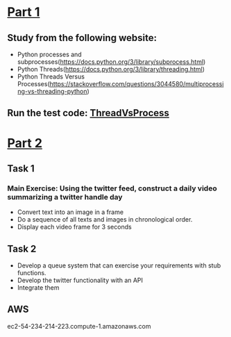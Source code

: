 # [Part 1]
## Study from the following website:
- Python processes and subprocesses(https://docs.python.org/3/library/subprocess.html)
- Python Threads(https://docs.python.org/3/library/threading.html)
- Python Threads Versus Processes(https://stackoverflow.com/questions/3044580/multiprocessing-vs-threading-python)

## Run the test code: [ThreadVsProcess]

# [Part 2]
## Task 1
### Main Exercise:  Using the twitter feed, construct a daily video summarizing a twitter handle day
- Convert text into an image in a frame
- Do a sequence of all texts and images in chronological order.
- Display each video frame for 3 seconds
## Task 2

- Develop a queue system that can exercise your requirements with stub functions.
- Develop the twitter functionality with an API
- Integrate them

## AWS
ec2-54-234-214-223.compute-1.amazonaws.com







[ThreadVsProcess]: https://github.com/BUEC500C1/video-Jie1995tbc/tree/master/Part%201/ThreadVsProcess
[Part 1]: https://github.com/BUEC500C1/video-Jie1995tbc/tree/master/Part%201
[Part 2]: https://github.com/BUEC500C1/video-Jie1995tbc/tree/master/Part%202

